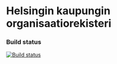 
# Helsingin kaupungin organisaatiorekisteri


### Build status

[![Build status](https://ci.appveyor.com/api/projects/status/6spfm83aaqdxyilu?svg=true)](https://ci.appveyor.com/project/affecto/organisaatiorekisteri) 
